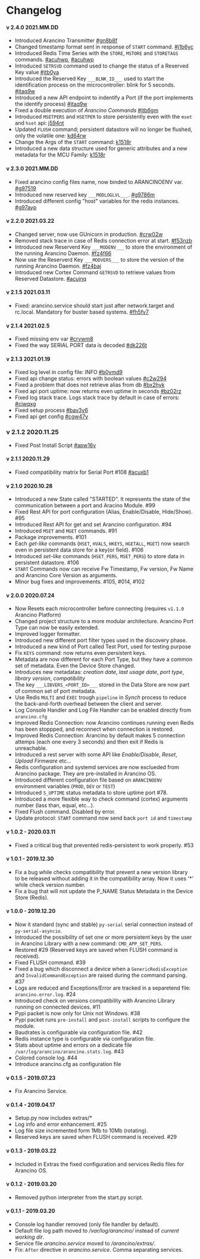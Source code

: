 # Changelog

#### v 2.4.0 2021.MM.DD
* Introduced Arancino Transmitter [#gn8b8f](https://app.clickup.com/t/gn8b8f)
* Changed timestamp format sent in response of `START` command. [#j1b6yc](https://app.clickup.com/t/j1b6yc)
* Introduced Redis Time Series with the `STORE`, `MSTORE` and `STORETAGS` commands. [#acuhwp](https://app.clickup.com/t/k16ge0), [#acuhwp](https://app.clickup.com/t/k16ge0)
* Introduced `SETRSVD` command used to change the status of a Reserved Key value [#jtb0ya](https://app.clickup.com/t/jtb0ya)
* Introduced the Reserved Key `___BLNK_ID___` used to start the identification process on the microcontroller: blink for 5 seconds. [#jtaq9w](https://app.clickup.com/t/jtaq9w)
* Introduced a new API endpoint to indentify a Port (if the port implements the identify process) [#jtaq9w](https://app.clickup.com/t/jtaq9w)
* Fixed a double execution of _Arancino Commands_ [#jtb6gm](https://app.clickup.com/t/jtb6gm)
* Introduced `MSETPERS` and `HSETPER` to store persistently even with the `mset` and `hset` api: [j594nt](https://app.clickup.com/t/j594nt)
* Updated `FLUSH` command; persistent datastore will no longer be flushed, only the volatile one: [kd64rw](https://app.clickup.com/t/kd64rw)
* Change the Args of the `START` command: [k1518r](https://app.clickup.com/t/k1518r)
* Introduced a new data structure used for generic attributes and a new metadata for the MCU Family: [k1518r](https://app.clickup.com/t/k1518r)

#### v 2.3.0 2021.MM.DD
* Fixed arancino config files name, now binded to ARANCINOENV var. [#g97519](https://app.clickup.com/t/g97519)
* Introduced new reserved key `___MODLOGLVL___`. [#g9786m](https://app.clickup.com/t/g9786m)
* Introduced different config "host" variables for the redis instances. [#g97ayp](https://app.clickup.com/t/g97ayp)

#### v 2.2.0 2021.03.22
* Changed server, now use GUnicorn in production. [#crw02w](https://app.clickup.com/t/crw02w)
* Removed stack trace in case of Redis connection error at start. [#f53nzb](https://app.clickup.com/t/f53nzb)
* Introduced new Reserverd Key `___MODENV___` to store the environment of the running Arancino Daemon. [#fz4f66](https://app.clickup.com/t/fz4f66)
* Now use the Reserverd Key `___MODVERS___` to store the version of the running Arancino Daemon. [#fz4baj](https://app.clickup.com/t/fz4baj)
* Introduced new Cortex Command `GETRSVD` to retrieve values from Reserved Datastore. [#acujnq](https://app.clickup.com/t/acujnq)

#### v 2.1.5 2021.03.11
* Fixed: arancino.service should start just after network.target and rc.local. Mandatory for buster based systems. [#fh5fv7](https://app.clickup.com/t/fh5fv7)

#### v 2.1.4 2021.02.5
* Fixed missing env var [#crvwm8](https://app.clickup.com/t/crvwm8)
* Fixed the way SERIAL PORT data is decoded [#dk226t](https://app.clickup.com/t/dk226t)

#### v 2.1.3 2021.01.19
* Fixed log level in config file: INFO [#b0ymd9](https://app.clickup.com/t/b0ymd9)
* Fixed api change status: errors with boolean values [#c2w294](https://app.clickup.com/t/c2w294)
* Fixed a problem that does not retrieve alias from db [#bx2hyk](https://app.clickup.com/t/bx2hyk)
* Fixed api port uptime: now returns even uptime in seconds [#bz02rz](https://app.clickup.com/t/bz02rz)
* Fixed log stack trace. Logs stack trace by default in case of errors: [#cjwqxg](https://app.clickup.com/t/cjwqxg)
* Fixed setup process [#bav3y6](https://app.clickup.com/t/bav3y6)
* Fixed api get config [#cgw47y](https://app.clickup.com/t/cgw47y)

### v 2.1.2 2020.11.25
* Fixed Post Install Script [#apw16v](https://app.clickup.com/t/apw16v)

#### v 2.1.1 2020.11.29
* Fixed compatibility matrix for Serial Port #108 [#acuxb1](https://app.clickup.com/t/acuxb1)

#### v 2.1.0 2020.10.28
* Introduced a new State called "STARTED". It represents the state of the communication between a port and Aracino Module. #99
* Fixed Rest API for port configuration (Alias, Enable/Disable, Hide/Show). #95
* Introduced Rest API for get and set Arancino configuration. #94
* Introduced `MSET` and `MGET` commands. #91
* Package improvements. #101
* Each *get-like* commands (`HSET`, `HVALS`, `HKEYS`, `HGETALL`, `MGET`) now search even in persistent data store for a key(or field). #106
* Introduced *set-like* commands (`HSET_PERS`, `MSET_PERS`) to store data in persistent datastore. #106
* `START` Commands now can receive Fw Timestamp, Fw version, Fw Name and Arancino Core Version as arguments.
* Minor bug fixes and improvements. #105, #014, #102

#### v 2.0.0 2020.07.24
* Now Resets each microcontroller before connecting (requires `v1.1.0` Arancino Platform)
* Changed project structure to a more modular architecture. Arancino Port Type can now be easily extended.
* Improved logger formatter.
* Introduced new different port filter types used in the discovery phase.
* Introduced a new kind of Port called Test Port, used for testing purpose
* Fix `KEYS` command: now returns even persistent keys.
* Metadata are now different for each Port Type, but they have a common set of metadata. Even the Device Store changed.
* Introduces new metadatas: _creation date_, _last usage date_, _port type_, _library version_, _compatibility_
* The key `___LIBVERS_<PORT_ID>___` stored in the Data Store are now part of common set of port metadata.
* Use Redis `MULTI` and `EXEC` trough `pipeline` in *Synch* process to reduce the back-and-forth overhead between the client and server. 
* Log Console Handler and Log File Handler can be enabled directly from `arancino.cfg`
* Improved Redis Connection: now Arancino continues running even Redis has been stoppped, and reconnect when connection is restored.
* Improved Redis Connection: Arancino by default makes 5 connection attemps (each one every 3 seconds) and then exit if Redis is unreachable.
* Introduced a rest server with some API like _Enable/Disable_, _Reset_, _Upload Firmware_ etc...
* Redis configuration and systemd services are now exclueded from Arancino package. They are pre-installed in Arancino OS. 
* Introduced different configuration file based on `ARANCINOENV` environment variables (`PROD`, `DEV` or `TEST`)
* Introduced `S_UPTIME` status metadata to store uptime port #78.
* Introduced a more flexible way to check command (cortex) arguments number (lass than, equal, etc...).
* Fixed Flush command. Disabled by error.
* Update protocol: `START` command now send back `port id` and `timestamp`

#### v 1.0.2 - 2020.03.11
* Fixed a critical bug that prevented redis-persistent to work properly. #53

#### v 1.0.1 - 2019.12.30
* Fix a bug while checks compatibility that prevent a new version library to be released without adding it in the compatibility array. Now it uses '*' while check version number.
* Fix a bug that will not update the P_NAME Status Metadata in the Device Store (Redis).

#### v 1.0.0 - 2019.12.20
* Now it standard (sync and stable) `py-serial` serial connection instead of `py-serial-asyncio`.
* Introduced the possibility of set one or more persistent keys by the user in Arancino Library with a new command: `CMD_APP_SET_PERS`.
* Restored #29 (Reserved keys are saved when FLUSH command is received).
* Fixed FLUSH command. #39
* Fixed a bug which disconnect a device when a `GenericRedisException` and `InvalidCommandException` are raised during the command parsing. #37
* Logs are reduced and Exceptions/Error are tracked in a separetend file: `arancino.error.log`. #24
* Introduced check on versions compatibility with Arancino Library running on connected devices. #11
* Pypi packet is now only for Unix not Windows. #38
* Pypi packet runs `pre-install` and `post-install` scripts to configure the module.
* Baudrates is configurable via configuration file. #42
* Redis instance type is configurable via configuration file.
* Stats about uptime and errors on a dedicate file `/var/log/arancino/arancino.stats.log`. #43
* Colored console log. #44
* Introduce arancino.cfg as configuration file

#### v 0.1.5 - 2019.07.23
* Fix Arancino Service.

#### v 0.1.4 - 2019.04.17
* Setup.py now includes extras/*
* Log info and error enhancement. #25
* Log file size incremented form 1Mb to 10Mb (rotating).
* Reserved keys are saved when FLUSH command is received. #29

#### v 0.1.3 - 2019.03.22
* Included in Extras the fixed configuration and services Redis files for Arancino OS.

#### v 0.1.2 - 2019.03.20
* Removed python interpreter from the start.py script.

#### v 0.1.1 - 2019.03.20
* Console log handler removed (only file handler by default).
* Default file log path moved to _/var/log/arancino/_ instead of _current working dir_.
* Service file _arancino.service_ moved to _<dist-packages>/arancino/extras/_.
* Fix: `After` directive in _arancino.service_. Comma separating services.
